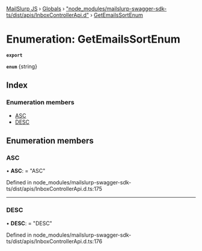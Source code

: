 [MailSlurp JS](../README.md) › [Globals](../globals.md) › ["node_modules/mailslurp-swagger-sdk-ts/dist/apis/InboxControllerApi.d"](../modules/_node_modules_mailslurp_swagger_sdk_ts_dist_apis_inboxcontrollerapi_d_.md) › [GetEmailsSortEnum](_node_modules_mailslurp_swagger_sdk_ts_dist_apis_inboxcontrollerapi_d_.getemailssortenum.md)

# Enumeration: GetEmailsSortEnum

**`export`** 

**`enum`** {string}

## Index

### Enumeration members

* [ASC](_node_modules_mailslurp_swagger_sdk_ts_dist_apis_inboxcontrollerapi_d_.getemailssortenum.md#asc)
* [DESC](_node_modules_mailslurp_swagger_sdk_ts_dist_apis_inboxcontrollerapi_d_.getemailssortenum.md#desc)

## Enumeration members

###  ASC

• **ASC**: = "ASC"

Defined in node_modules/mailslurp-swagger-sdk-ts/dist/apis/InboxControllerApi.d.ts:175

___

###  DESC

• **DESC**: = "DESC"

Defined in node_modules/mailslurp-swagger-sdk-ts/dist/apis/InboxControllerApi.d.ts:176
